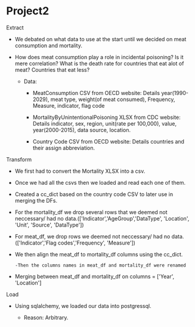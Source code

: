 # Project2

Extract

- We debated on what data to use at the start until we decided on meat consumption and mortality.
- How does meat consumption play a role in incidental poisoning? Is it mere correlation? What is the death rate for countries that eat alot of meat? Countries that eat less?

  - Data:

    - MeatConsumption CSV from OECD website: Details year(1990-2029), meat type, weight(of meat consumed), Frequency, Measure, indicator, flag code
    
    - MortalityByUnintentionalPoisoning XLSX from CDC website: Details indicator, sex, region, unit(rate per 100,000), value, year(2000-2015), data source, location.
          
    - Country Code CSV from OECD website: Details countries and their assign abbreviation.

Transform

- We first had to convert the Mortality XLSX into a csv.
  
- Once we had all the csvs then we loaded and read each one of them.
  
- Created a cc_dict based on the country code CSV to later use in merging the DFs.
  
- For the mortality_df we drop several rows that we deemed not neccessary/ had no data.(['Indicator','AgeGroup','DataType', 'Location', 'Unit', 'Source', 'DataType'])
  
- For meat_df, we drop rows we deemed not neccessary/ had no data. (['Indicator','Flag codes','Frequency', 'Measure'])
  
- We then align the meat_df to mortality_df columns using the cc_dict.
  
      -Then the columns names in meat_df and mortality_df were renamed

- Merging between meat_df and mortality_df on columns = ['Year', 'Location']
  
Load

- Using sqlalchemy, we loaded our data into postgressql.

  - Reason: Arbitrary.

